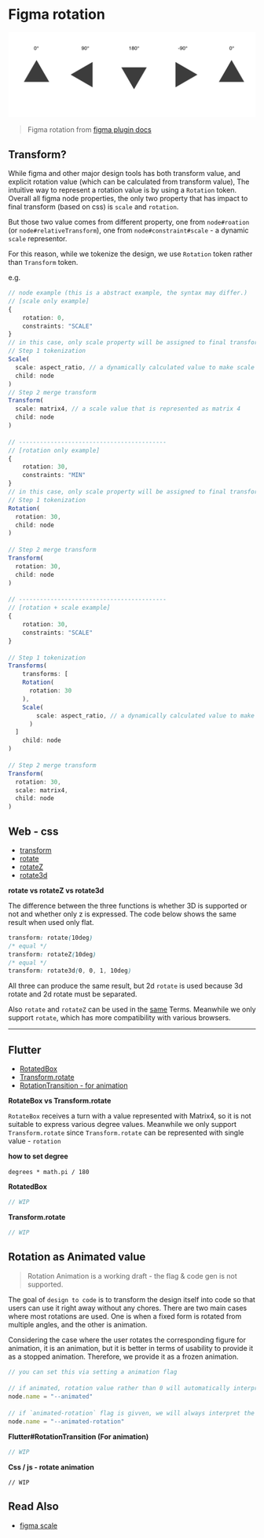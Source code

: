 # Figma rotation

![](./assets/figma-rotation-example.png)

<!-- Figma rotation has -179~180 only. -->

> Figma rotation from [figma plugin docs](https://www.figma.com/plugin-docs/api/properties/nodes-rotation/#docsNav)

## Transform?

While figma and other major design tools has both transform value, and explicit rotation value (which can be calculated from transform value), The intuitive way to represent a rotation value is by using a `Rotation` token. Overall all figma node properties, the only two property that has impact to final transform (based on css) is `scale` and `rotation`.

But those two value comes from different property, one from `node#roation` (or `node#relativeTransform`), one from `node#constraint#scale` - a dynamic `scale` representor.

For this reason, while we tokenize the design, we use `Rotation` token rather than `Transform` token.

e.g.

```typescript
// node example (this is a abstract example, the syntax may differ.)
// [scale only example]
{
    rotation: 0,
    constraints: "SCALE"
}
// in this case, only scale property will be assigned to final transform value.
// Step 1 tokenization
Scale(
  scale: aspect_ratio, // a dynamically calculated value to make scale responsive
  child: node
)
// Step 2 merge transform
Transform(
  scale: matrix4, // a scale value that is represented as matrix 4
  child: node
)

// ------------------------------------------
// [rotation only example]
{
    rotation: 30,
    constraints: "MIN"
}
// in this case, only scale property will be assigned to final transform value.
// Step 1 tokenization
Rotation(
  rotation: 30,
  child: node
)

// Step 2 merge transform
Transform(
  rotation: 30,
  child: node
)

// ------------------------------------------
// [rotation + scale example]
{
    rotation: 30,
    constraints: "SCALE"
}

// Step 1 tokenization
Transforms(
	transforms: [
    Rotation(
      rotation: 30
    ),
    Scale(
	    scale: aspect_ratio, // a dynamically calculated value to make scale responsive
	  )
  ]
	child: node
)

// Step 2 merge transform
Transform(
  rotation: 30,
  scale: matrix4,
  child: node
)
```





## Web - css

- [transform](https://developer.mozilla.org/en-US/docs/Web/CSS/transform)
- [rotate](<https://developer.mozilla.org/en-US/docs/Web/CSS/transform-function/rotate()>)
- [rotateZ](<https://developer.mozilla.org/en-US/docs/Web/CSS/transform-function/rotateZ()>)
- [rotate3d](<https://developer.mozilla.org/en-US/docs/Web/CSS/transform-function/rotate3d()>)

**rotate vs rotateZ vs rotate3d**

<!-- 세 함수의 차이는 3D 지원 여부와 z만 표현하느냐 마느냐의 차이입니다. 평면적으로만 사용할 경우 아래 코드는 같은 결과를 보입니다. -->

The difference between the three functions is whether 3D is supported or not and whether only z is expressed. The code below shows the same result when used only flat.

```css
transform: rotate(10deg)
/* equal */
transform: rotateZ(10deg)
/* equal */
transform: rotate3d(0, 0, 1, 10deg)
```

<!-- 셋 다 같은 결과값을 도출할 수 있으나, 3d rotate과 2d rotate은 분리되어야 하기 때문에 2d rotate을 사용합니다.

그리고 rotate와 rotateZ는 [같습니다.](https://www.w3.org/TR/css-transforms-1/#funcdef-rotatez) 그러니 브라우저 호환성이 더 높은 rotate를 사용할 예정입니다. -->

All three can produce the same result, but 2d `rotate` is used because 3d rotate and 2d rotate must be separated.

Also `rotate` and `rotateZ` can be used in the [same](https://www.w3.org/TR/css-transforms-1/#funcdef-rotatez) Terms. Meanwhile we only support `rotate`, which has more compatibility with various browsers.

---



## Flutter

- [RotatedBox](https://api.flutter.dev/flutter/widgets/RotatedBox-class.html)
- [Transform.rotate](https://api.flutter.dev/flutter/widgets/Transform/Transform.rotate.html)
- [RotationTransition - for animation](https://api.flutter.dev/flutter/widgets/RotationTransition-class.html)

**RotateBox vs Transform.rotate**

<!-- RotateBox는 4분할한 값으로 turn을 받으므로, 다양한 degree 값을 표현하기에 적절하지 않습니다.
하지만 Transform.rotate는 다양한 값을 받을 수 있으므로 Transform.rotate 를 선택합니다. -->

`RotateBox` receives a turn with a value represented with Matrix4, so it is not suitable to express various degree values.
Meanwhile we only support `Transform.rotate` since `Transform.rotate` can be represented with single value - `rotation`

**how to set degree**

`degrees * math.pi / 180`

**RotatedBox**

```dart
// WIP
```

**Transform.rotate**

```dart
// WIP
```




## Rotation as Animated value

> Rotation Animation is a working draft - the flag & code gen is not supported.

<!-- design to code는 디자인 그 자체를 코드로 변형하여 사용자의 잡무 없이 바로 사용할 수 있도록 하는 것이 목표입니다. 대부분의 rotation이 사용되는 경우는 크게 두 가지가 있는데 하나는 고정된 형태를 여러 개의 각도에서 돌려 사용하는 경우, 나머지는 하나는 애니메이션입니다.

유저가 애니메이션용으로 해당 도형을 돌리는 경우를 생각하면, 애니메이션이지만, 멈춰져있는 애니메이션으로 제공하는 것이 사용성 면에서 더 뛰어납니다. 그러므로 우리는 멈춰져있는 애니메이션으로 제공합니다. -->

The goal of `design to code` is to transform the design itself into code so that users can use it right away without any chores. There are two main cases where most rotations are used. One is when a fixed form is rotated from multiple angles, and the other is animation.

Considering the case where the user rotates the corresponding figure for animation, it is an animation, but it is better in terms of usability to provide it as a stopped animation. Therefore, we provide it as a frozen animation.



```typescript
// you can set this via setting a animation flag

// if animated, rotation value rather than 0 will automatically interpreted as rotation transition
node.name = "--animated"

// if `animated-rotation` flag is givven, we will always interpret the rotation as animated value (even if it is 0)
node.name = "--animated-rotation"
```



**Flutter#RotationTransition (For animation)**

```dart
// WIP
```



**Css / js - rotate animation**

```
// WIP
```







## Read Also

- [figma scale](./figma-scale.md)

